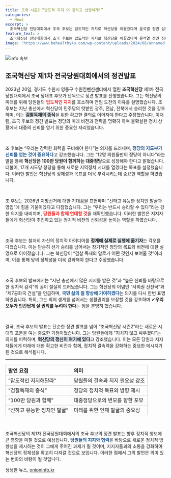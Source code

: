 ```yaml
---
title: 조국 시즌2 “압도적 지지 더 강하고 선명하게!”
categories:
  - News
excerpt: >
  조국혁신당 전당대회에서 조국 후보는 압도적인 지지로 혁신당을 이끌겠다며 윤석열 정권 심판과 새로운 정치 시대를 다짐했다. 2026년 지방선거 승리를 목표로, 100만 당원과 함께 강력한 대중정당으로 성장하겠다고 선언했다.
feature_text: >
  조국혁신당 전당대회에서 조국 후보는 압도적인 지지로 혁신당을 이끌겠다며 윤석열 정권 심판과 새로운 정치 시대를 다짐했다. 2026년 지방선거 승리를 목표로, 100만 당원과 함께 강력한 대중정당으로 성장하겠다고 선언했다.
image: 'https://www.behealthy4u.com/wp-content/uploads/2024/06/unnamed-file.png'
---
```


<p><img src="https://www.behealthy4u.com/wp-content/uploads/2024/06/unnamed-file.png" alt="info 속보" /></p>

<h2 data-ke-size="size26">조국혁신당 제1차 전국당원대회에서의 정견발표</h2>

<p data-ke-size="size16">2023년 20일, 경기도 수원시 영통구 수원컨벤션센터에서 열린 <b>조국혁신당</b> 제1차 전국당원대회에서 조국 당대표 후보가 단독으로 정견 발표를 진행했습니다. 그는 혁신당의 미래를 위해 당원들의 <b><span style="color: #ee2323;">압도적인 지지</span></b>를 호소하며 연임 도전의 이유를 설명했습니다. 조 후보는 지난 총선에서 혁신당이 민주당의 텃밭인 광주, 전남, 전북에서 승리한 것을 강조하며, 이는 <b><span style="background-color: #21538527;">검찰독재의 종식</span></b>을 위한 확고한 결의로 이어져야 한다고 주장했습니다. 이처럼, 조국 후보의 정견 발표는 정당의 미래 비전과 전략을 명확히 하며 불확실한 정치 상황에서 대중의 신뢰를 얻기 위한 중요한 자리였습니다.</p>

<p data-ke-size="size16">&nbsp;</p>

<p>조 후보는 “우리는 강력한 화력을 구비해야 한다”는 의지를 드러내며, <b><span style="color: #1a5490;">정당의 지도부가 신뢰를 얻는 것이 중요하다</span></b>고 강조했습니다. 그는 “12명 의원들만의 정당이 아니다”라는 말을 통해 <b>혁신당은 100만 당원이 함께하는 대중정당</b>으로 성장해야 한다고 밝혔습니다. 더불어, 17개 시도당 창당을 통해 새로운 지역정치 시대를 열겠다는 목표를 설정했습니다. 이러한 발언은 혁신당의 정체성과 목표를 더욱 부각시키는데 중요한 역할을 하였습니다.</p></p>

<p data-ke-size="size16">&nbsp;</p>

<p>조 후보는 2026년 지방선거에 대한 기대감을 표현하며 “선하고 유능한 정치인 발굴과 영입”에 힘을 기울이겠다고 다짐했습니다. 그는 “우리는 반드시 승리할 수 있다”라는 강한 의지를 내비치며, <b><span style="color: #ee2323;">당원들과 함께 연대할 것</span></b>을 재확인했습니다. 이러한 발언은 지지자들에게 혁신당이 추진하고 있는 정치적 비전의 신뢰성을 높이는 역할을 하였습니다.</p></p>

<p data-ke-size="size16">&nbsp;</p>

<p>조국 후보는 철저히 자신의 정치적 아이디어를 <b><span style="background-color: #21538527;">정계에 실제로 실행에 옮기자</span></b>는 각오를 다졌습니다. 이는 단순히 선거 승리를 넘어서는 장기적인 정당의 목표와 비전에 대한 설명으로 이어졌습니다. 그는 혁신당이 “검찰 독재의 말로가 어떤 것인지 보여줄 것”이라며, 이를 통해 당의 정체성을 더욱 강화해야 한다고 주장했습니다.</p></p>

<p data-ke-size="size16">&nbsp;</p>

<p>조국 후보의 발표에서는 “지난 총선에서 많은 지지를 받은 것”과 “높은 신뢰를 바탕으로 한 정치적 감각”의 공이 절실히 드러났습니다. 그는 혁신당의 이념인 “사회권 선진국”과 “제7공화국 건설”을 언급하며, <b><span style="color: #1a5490;">국민 삶의 질 향상에 기여하겠다</span></b>는 의지를 다시 한번 표명하였습니다. 특히, 그는 최저 생계를 넘어서는 생활권리를 보장할 것을 강조하며 ✔<b>우리 모두가 인간답게 살 권리를 누려야 한다</b>는 점을 분명히 했습니다.</p></p>

<p data-ke-size="size16">&nbsp;</p>

<p>결국, 조국 후보의 발표는 단순한 정견 발표를 넘어 “조국혁신당 시즌2”라는 새로운 시대의 포문을 여는 중요한 기점이었습니다. 그는 당원들에게 “지치지 않고 싸우겠다”는 의지를 피력하며, <b><span style="background-color: #21538527;">혁신당의 정신이 여기에 있다</span></b>고 강조했습니다. 이는 모든 당원과 지지자들에게 미래에 대한 확고한 비전과 함께, 정치적 결속력을 강화하는 중요한 메시지가 된 것으로 해석됩니다.</p></p>

<hr>

<table style="width:100%; border-collapse: collapse;">
  <tr>
    <th style="text-align: left; border: 1px solid #ccc;">발언 요점</th>
    <th style="text-align: left; border: 1px solid #ccc;">의미</th>
  </tr>
  <tr>
    <td style="text-align: left; border: 1px solid #ccc;">“압도적인 지지해달라”</td>
    <td style="text-align: left; border: 1px solid #ccc;">당원들의 결속과 지지 필요성 강조</td>
  </tr>
  <tr>
    <td style="text-align: left; border: 1px solid #ccc;">“검찰독재의 종식”</td>
    <td style="text-align: left; border: 1px solid #ccc;">정당의 정치적 목표와 방향 제시</td>
  </tr>
  <tr>
    <td style="text-align: left; border: 1px solid #ccc;">“100만 당원과 함께”</td>
    <td style="text-align: left; border: 1px solid #ccc;">대중정당으로의 변모를 향한 포부</td>
  </tr>
  <tr>
    <td style="text-align: left; border: 1px solid #ccc;">“선하고 유능한 정치인 발굴”</td>
    <td style="text-align: left; border: 1px solid #ccc;">미래를 위한 인재 발굴의 중요성</td>
  </tr>
</table>

<p data-ke-size="size16">&nbsp;</p>

<p>조국혁신당의 제1차 전국당원대회에서의 조국 후보의 정견 발표는 향후 정치적 행보에 큰 영향을 미칠 것으로 예상됩니다. <b><span style="color: #1a5490;">당원들의 지지와 협력</span></b>을 바탕으로 새로운 정치적 방향성을 제시하는 것이 그에게 주어진 과제가 될 것이며, 지지자들과의 소통을 강화하여 혁신당의 정체성을 확고히 다져갈 것으로 보입니다. 이러한 점에서 그의 발언은 의미 있는 변화의 바탕이 될 것입니다.</p>
생생한 뉴스, <a href="https://onioninfo.kr" rel="dofollow">onioninfo.kr</a>


